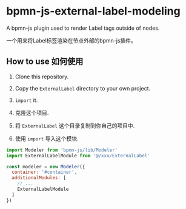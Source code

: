 # bpmn-js-external-label-modeling

A bpmn-js plugin used to render Label tags outside of nodes.

一个用来将Label标签渲染在节点外部的bpmn-js插件。

## How to use 如何使用

1. Clone this repository.
2. Copy the `ExternalLabel` directory to your own project.
3. `import` it.


1. 克隆这个项目.
2. 将 `ExternalLabel` 这个目录复制到你自己的项目中.
3. 使用 `import` 导入这个模块.


```js
import Modeler from 'bpmn-js/lib/Modeler'
import ExternalLabelModule from '@/xxx/ExternalLabel'

const modeler = new Modeler({
  container: '#container',
  additionalModules: [
    // ...
    ExternalLabelModule
  ]
})
```
